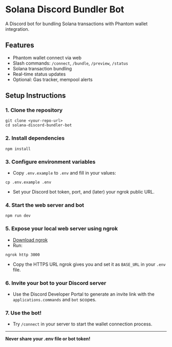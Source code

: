 # Solana Discord Bundler Bot

A Discord bot for bundling Solana transactions with Phantom wallet integration.

## Features
- Phantom wallet connect via web
- Slash commands: `/connect`, `/bundle`, `/preview`, `/status`
- Solana transaction bundling
- Real-time status updates
- Optional: Gas tracker, mempool alerts

## Setup Instructions

### 1. Clone the repository
```
git clone <your-repo-url>
cd solana-discord-bundler-bot
```

### 2. Install dependencies
```
npm install
```

### 3. Configure environment variables
- Copy `.env.example` to `.env` and fill in your values:
```
cp .env.example .env
```
- Set your Discord bot token, port, and (later) your ngrok public URL.

### 4. Start the web server and bot
```
npm run dev
```

### 5. Expose your local web server using ngrok
- [Download ngrok](https://ngrok.com/)
- Run:
```
ngrok http 3000
```
- Copy the HTTPS URL ngrok gives you and set it as `BASE_URL` in your `.env` file.

### 6. Invite your bot to your Discord server
- Use the Discord Developer Portal to generate an invite link with the `applications.commands` and `bot` scopes.

### 7. Use the bot!
- Try `/connect` in your server to start the wallet connection process.

---

**Never share your .env file or bot token!** 